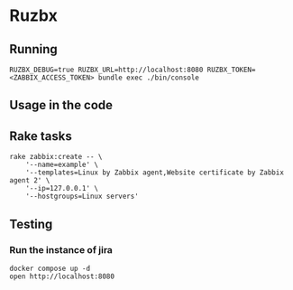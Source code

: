 # Ruzbx

## Running

    RUZBX_DEBUG=true RUZBX_URL=http://localhost:8080 RUZBX_TOKEN=<ZABBIX_ACCESS_TOKEN> bundle exec ./bin/console

## Usage in the code

## Rake tasks

    rake zabbix:create -- \
        '--name=example' \
        '--templates=Linux by Zabbix agent,Website certificate by Zabbix agent 2' \
        '--ip=127.0.0.1' \
        '--hostgroups=Linux servers'

## Testing

### Run the instance of jira

    docker compose up -d
    open http://localhost:8080
